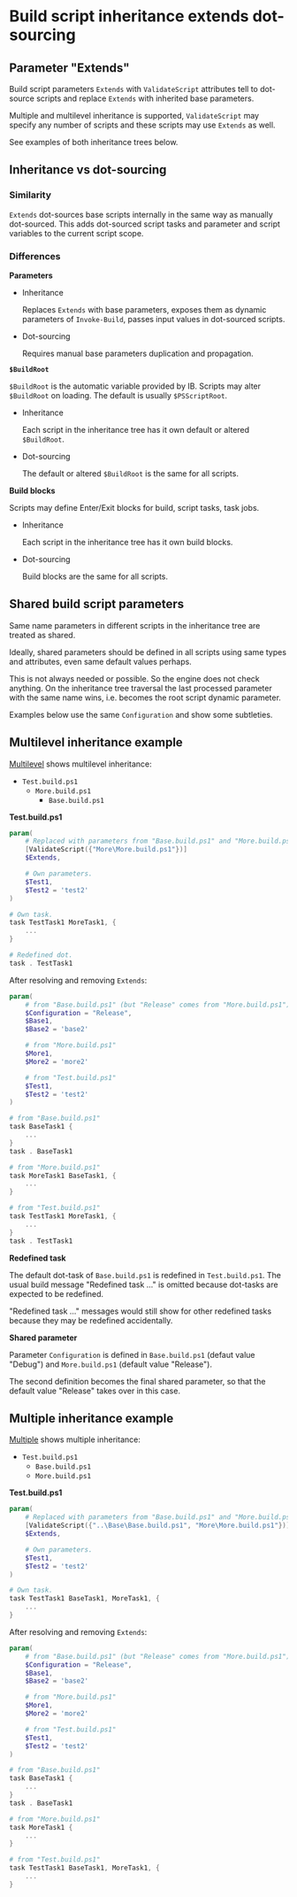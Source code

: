 ﻿# Build script inheritance extends dot-sourcing

## Parameter "Extends"

Build script parameters `Extends` with `ValidateScript` attributes tell to
dot-source scripts and replace `Extends` with inherited base parameters.

Multiple and multilevel inheritance is supported, `ValidateScript` may specify
any number of scripts and these scripts may use `Extends` as well.

See examples of both inheritance trees below.

## Inheritance vs dot-sourcing

### Similarity

`Extends` dot-sources base scripts internally in the same way as manually
dot-sourced. This adds dot-sourced script tasks and parameter and script
variables to the current script scope.

### Differences

**Parameters**

- Inheritance

    Replaces `Extends` with base parameters, exposes them as dynamic parameters
    of `Invoke-Build`, passes input values in dot-sourced scripts.

- Dot-sourcing

    Requires manual base parameters duplication and propagation.

**`$BuildRoot`**

`$BuildRoot` is the automatic variable provided by IB.
Scripts may alter `$BuildRoot` on loading.
The default is usually `$PSScriptRoot`.

- Inheritance

    Each script in the inheritance tree has it own default or altered `$BuildRoot`.

- Dot-sourcing

    The default or altered `$BuildRoot` is the same for all scripts.

**Build blocks**

Scripts may define Enter/Exit blocks for build, script tasks, task jobs.

- Inheritance

    Each script in the inheritance tree has it own build blocks.

- Dot-sourcing

    Build blocks are the same for all scripts.

## Shared build script parameters

Same name parameters in different scripts in the inheritance tree are treated
as shared.

Ideally, shared parameters should be defined in all scripts using same types
and attributes, even same default values perhaps.

This is not always needed or possible. So the engine does not check anything.
On the inheritance tree traversal the last processed parameter with the same
name wins, i.e. becomes the root script dynamic parameter.

Examples below use the same `Configuration` and show some subtleties.

## Multilevel inheritance example

[Multilevel](Multilevel) shows multilevel inheritance:

- `Test.build.ps1`
    - `More.build.ps1`
        - `Base.build.ps1`

**Test.build.ps1**

```powershell
param(
    # Replaced with parameters from "Base.build.ps1" and "More.build.ps1" recursively.
    [ValidateScript({"More\More.build.ps1"})]
    $Extends,

    # Own parameters.
    $Test1,
    $Test2 = 'test2'
)

# Own task.
task TestTask1 MoreTask1, {
    ...
}

# Redefined dot.
task . TestTask1
```

After resolving and removing `Extends`:

```powershell
param(
    # from "Base.build.ps1" (but "Release" comes from "More.build.ps1")
    $Configuration = "Release",
    $Base1,
    $Base2 = 'base2'

    # from "More.build.ps1"
    $More1,
    $More2 = 'more2'

    # from "Test.build.ps1"
    $Test1,
    $Test2 = 'test2'
)

# from "Base.build.ps1"
task BaseTask1 {
    ...
}
task . BaseTask1

# from "More.build.ps1"
task MoreTask1 BaseTask1, {
    ...
}

# from "Test.build.ps1"
task TestTask1 MoreTask1, {
    ...
}
task . TestTask1
```

**Redefined task**

The default dot-task of `Base.build.ps1` is redefined in `Test.build.ps1`.
The usual build message "Redefined task ..." is omitted because dot-tasks
are expected to be redefined.

"Redefined task ..." messages would still show for other redefined tasks
because they may be redefined accidentally.

**Shared parameter**

Parameter `Configuration` is defined in `Base.build.ps1` (defaut value "Debug")
and `More.build.ps1` (default value "Release").

The second definition becomes the final shared parameter, so that the default
value "Release" takes over in this case.

## Multiple inheritance example

[Multiple](Multiple) shows multiple inheritance:

- `Test.build.ps1`
    - `Base.build.ps1`
    - `More.build.ps1`

**Test.build.ps1**

```powershell
param(
    # Replaced with parameters from "Base.build.ps1" and "More.build.ps1".
    [ValidateScript({"..\Base\Base.build.ps1", "More\More.build.ps1"})]
    $Extends,

    # Own parameters.
    $Test1,
    $Test2 = 'test2'
)

# Own task.
task TestTask1 BaseTask1, MoreTask1, {
    ...
}
```

After resolving and removing `Extends`:

```powershell
param(
    # from "Base.build.ps1" (but "Release" comes from "More.build.ps1")
    $Configuration = "Release",
    $Base1,
    $Base2 = 'base2'

    # from "More.build.ps1"
    $More1,
    $More2 = 'more2'

    # from "Test.build.ps1"
    $Test1,
    $Test2 = 'test2'
)

# from "Base.build.ps1"
task BaseTask1 {
    ...
}
task . BaseTask1

# from "More.build.ps1"
task MoreTask1 {
    ...
}

# from "Test.build.ps1"
task TestTask1 BaseTask1, MoreTask1, {
    ...
}
```
